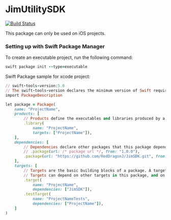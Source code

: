 # JimUtilitySDK
[![Build Status](https://travis-ci.com/RedDragonJ/JimUtilitySDK.svg?branch=master)](https://travis-ci.com/RedDragonJ/JimUtilitySDK)

This package can only be used on iOS projects.

### Setting up with Swift Package Manager
To create an executable project, run the following command:
```ruby
swift package init --type=executable
```
Swift Package sample for xcode project:
```ruby
// swift-tools-version:5.0
// The swift-tools-version declares the minimum version of Swift required to build this package.
import PackageDescription

let package = Package(
    name: "ProjectName",
    products: [
        // Products define the executables and libraries produced by a package, and make them visible to other packages.
        .library(
            name: "ProjectName",
            targets: ["ProjectName"]),
    ],
    dependencies: [
        // Dependencies declare other packages that this package depends on.
        // .package(url: /* package url */, from: "1.0.0"),
        .package(url: "https://github.com/RedDragonJ/JimSDK.git", from: "NewVersionNumber")
    ],
    targets: [
        // Targets are the basic building blocks of a package. A target can define a module or a test suite.
        // Targets can depend on other targets in this package, and on products in packages which this package depends on.
        .target(
            name: "ProjectName",
            dependencies: ["JimSDK"]),
        .testTarget(
            name: "ProjectNameTests",
            dependencies: ["ProjectName"]),
    ]
)
```
